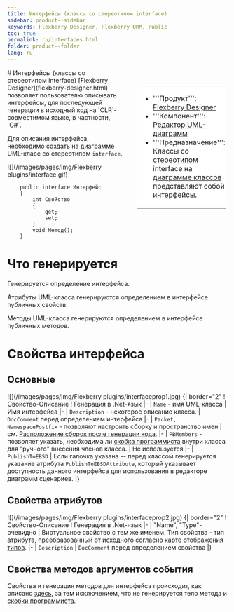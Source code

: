 ```yaml
---
title: Интерфейсы (классы со стереотипом interface) 
sidebar: product--sidebar
keywords: Flexberry Designer, Flexberry ORM, Public
toc: true
permalink: ru/interfaces.html
folder: product--folder
lang: ru
---
```


<div style="margin:5px; padding-left:28px; float:right; width:40%; outline:1px solid white;"> <br> <table border="0" width="100%" bgcolor="#6495ED"> <tbody><tr><td bgcolor="#FFFFFF"> 

* '''Продукт''': [Flexberry Designer](flexberry-designer.html)
* '''Компонент''': [Редактор UML-диаграмм](editing-diagram.html)
* '''Предназначение''': Классы со [стереотипом](key-concepts-flexberry-designer.html) interface на [диаграмме классов](class-diagram.html) представляют собой интерфейсы.
</td>
</tr></tbody></table></a>
</div>
# Интерфейсы (классы со стереотипом interface)
[Flexberry Designer](flexberry-designer.html) позволяет пользователю описывать интерфейсы, для последующей генерации в исходный код на `CLR`-совместимом языке, в частности, `C#`.

Для описания интерфейса, необходимо создать на диаграмме UML-класс со стереотипом `interface`.

![](/images/pages/img/Flexberry plugins/interface.gif)

```
    public interface Интерфейс
    {
        int Свойство
        {
			get;
			set;
        }
        void Метод();
    }
```

# Что генерируется
Генерируется определение интерфейса.

Атрибуты UML-класса генерируются определением в интерфейсе публичных свойств.

Методы UML-класса генерируются определением в интерфейсе публичных методов.

# Свойства интерфейса
## Основные
![](/images/pages/img/Flexberry plugins/interfaceprop1.jpg)
{| border="2"
! Свойство-Описание
! Генерация в .Net-язык
|-
| `Name` - имя UML-класса
| Имя интерфейса
|-
| `Description` - некоторое описание класса.
| `DocComment` перед определением интерфейса
|-
| `Packet, NamespacePostfix` - позволяют настроить сборку и пространство имен
| см. [Расположение сборок после генерации кода](location-assembly-after-code-generation.html).
|-
| `PBMembers` - позволяет указать, необходима ли [скобка программиста](programmer-brackets.html) внутри класса для "ручного" внесения членов класса.
| Не используется
|-
| `PublishToEBSD`
| Если галочка указана -- перед классом генерируется указание атрибута `PublishToEBSDAttribute`, который указывает доступность данного интерфейса для использования в редакторе диаграмм сценариев.
|}

## Свойства атрибутов
![](/images/pages/img/Flexberry plugins/interfaceprop2.jpg)
{| border="2"
! Свойство-Описание
! Генерация в .Net-язык
|-
| "Name", "Type"- очевидно 
| Виртуальное свойство с тем же именем.
Тип свойства - тип атрибута, преобразованный от исходного согласно [карте отображения типов](types-map.html).
|-
| `Description`
| `DocComment` перед определением свойства
|}

## Свойства методов аргументов события
Свойства и генерация методов для интерфейса происходит, как описано [здесь](class-methods-and-method-parameters.html), за тем исключением, что не генерируется тело метода и [скобки программиста](programmer-brackets.html).


